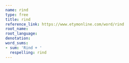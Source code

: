 ```yaml
---
name: rind
type: free
title: rind
reference_link: https://www.etymonline.com/word/rind
root_name: 
root_language: 
denotation: 
word_sums:
- sum: 'Rind + '
  respelling: rind
---
```


